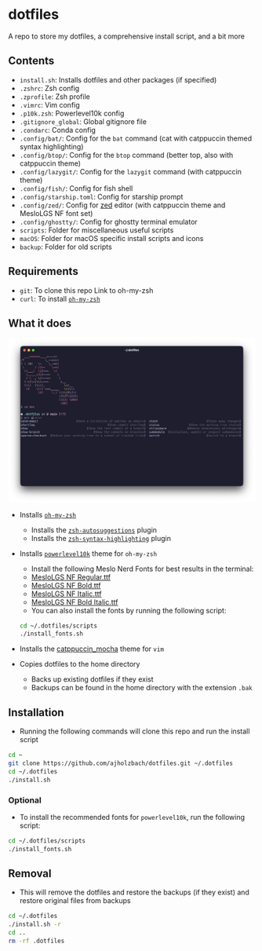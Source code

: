 # dotfiles

A repo to store my dotfiles, a comprehensive install script, and a bit more

## Contents

- `install.sh`: Installs dotfiles and other packages (if specified)
- `.zshrc`: Zsh config
- `.zprofile`: Zsh profile
- `.vimrc`: Vim config
- `.p10k.zsh`: Powerlevel10k config
- `.gitignore_global`: Global gitignore file
- `.condarc`: Conda config
- `.config/bat/`: Config for the `bat` command (cat with catppuccin themed syntax highlighting)
- `.config/btop/`: Config for the `btop` command (better top, also with catppuccin theme)
- `.config/lazygit/`: Config for the `lazygit` command (with catppuccin theme)
- `.config/fish/`: Config for fish shell
- `.config/starship.toml`: Config for starship prompt
- `.config/zed/`: Config for [zed](https://zed.dev/) editor (with catppuccin theme and MesloLGS NF font set)
- `.config/ghostty/`: Config for ghostty terminal emulator
- `scripts`: Folder for miscellaneous useful scripts
- `macOS`: Folder for macOS specific install scripts and icons
- `backup`: Folder for old scripts

## Requirements

- `git`: To clone this repo
  Link to oh-my-zsh
- `curl`: To install [`oh-my-zsh`](https://ohmyz.sh/)

## What it does

![Sample Command Line](assets/sample_command_line_2.png)

- Installs [`oh-my-zsh`](https://ohmyz.sh/)

  - Installs the [`zsh-autosuggestions`](https://github.com/zsh-users/zsh-autosuggestions) plugin
  - Installs the [`zsh-syntax-highlighting`](https://github.com/zsh-users/zsh-syntax-highlighting) plugin

- Installs [`powerlevel10k`](https://github.com/romkatv/powerlevel10k) theme for `oh-my-zsh`

  - Install the following Meslo Nerd Fonts for best results in the terminal:
  - [MesloLGS NF Regular.ttf](https://github.com/romkatv/powerlevel10k-media/raw/master/MesloLGS%20NF%20Regular.ttf)
  - [MesloLGS NF Bold.ttf](https://github.com/romkatv/powerlevel10k-media/raw/master/MesloLGS%20NF%20Bold.ttf)
  - [MesloLGS NF Italic.ttf](https://github.com/romkatv/powerlevel10k-media/raw/master/MesloLGS%20NF%20Italic.ttf)
  - [MesloLGS NF Bold Italic.ttf](https://github.com/romkatv/powerlevel10k-media/raw/master/MesloLGS%20NF%20Bold%20Italic.ttf)
  - You can also install the fonts by running the following script:

  ```bash
  cd ~/.dotfiles/scripts
  ./install_fonts.sh
  ```

- Installs the [catppuccin_mocha](https://github.com/catppuccin/vim) theme for `vim`

- Copies dotfiles to the home directory
  - Backs up existing dotfiles if they exist
  - Backups can be found in the home directory with the extension `.bak`

## Installation

- Running the following commands will clone this repo and run the install script

```bash
cd ~
git clone https://github.com/ajholzbach/dotfiles.git ~/.dotfiles
cd ~/.dotfiles
./install.sh
```

### Optional

- To install the recommended fonts for `powerlevel10k`, run the following script:

```bash
cd ~/.dotfiles/scripts
./install_fonts.sh
```

## Removal

- This will remove the dotfiles and restore the backups (if they exist) and restore original files from backups

```bash
cd ~/.dotfiles
./install.sh -r
cd ..
rm -rf .dotfiles
```
